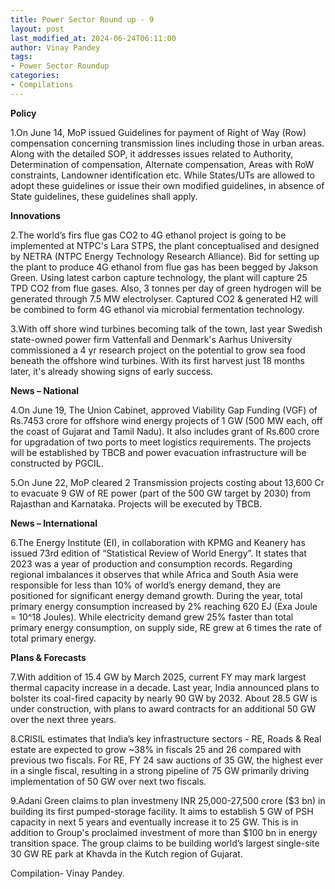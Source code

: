```yaml
---
title: Power Sector Round up - 9
layout: post
last_modified_at: 2024-06-24T06:11:00
author: Vinay Pandey
tags:
- Power Sector Roundup
categories:
- Compilations
---
```


**Policy**

1.On June 14, MoP issued Guidelines for payment of Right of Way (Row) compensation concerning transmission lines including those in urban areas. Along with the detailed SOP, it addresses issues related to Authority, Determination of compensation, Alternate compensation, Areas with RoW constraints, Landowner identification etc. While States/UTs are allowed to adopt these guidelines or issue their own modified guidelines, in absence of State guidelines, these guidelines shall apply.

**Innovations**

2.The world’s firs flue gas CO2 to 4G ethanol project is going to be implemented at NTPC's Lara STPS, the plant conceptualised and designed by NETRA (NTPC Energy Technology Research Alliance). Bid for setting up the plant to produce 4G ethanol from flue gas has been begged by Jakson Green. Using latest carbon capture technology, the plant will capture 25 TPD CO2 from flue gases. Also, 3 tonnes per day of green hydrogen will be generated through 7.5 MW electrolyser. Captured CO2 & generated H2 will be combined to form 4G ethanol via microbial fermentation technology. 

3.With off shore wind turbines becoming talk of the town, last year Swedish state-owned power firm Vattenfall and Denmark's Aarhus University commissioned a 4 yr research project on the potential to grow sea food beneath the offshore wind turbines. With its first harvest just 18 months later, it's already showing signs of early success. 

**News – National**

4.On June 19, The Union Cabinet, approved  Viability Gap Funding (VGF) of Rs.7453 crore for offshore wind energy projects of 1 GW (500 MW each, off the coast of Gujarat and Tamil Nadu). It also includes grant of Rs.600 crore for upgradation of two ports to meet logistics requirements. The projects will be established by TBCB and power evacuation infrastructure will be constructed by PGCIL. 

5.On June 22, MoP cleared 2 Transmission projects costing about 13,600 Cr to evacuate 9 GW of RE power (part of the 500 GW target by 2030) from Rajasthan and Karnataka. Projects will be executed by TBCB.


**News – International** 

6.The Energy Institute (EI), in collaboration with KPMG and Keanery has issued 73rd edition of “Statistical Review of World Energy”. It states that 2023 was a year of production and consumption records. Regarding regional imbalances it observes that while Africa and South Asia were responsible for less than 10% of world’s energy demand, they are positioned for significant energy demand growth. During the year, total primary energy consumption increased by 2% reaching 620 EJ (Exa Joule = 10^18 Joules). While electricity demand grew 25% faster than total primary energy consumption, on supply side, RE grew at 6 times the rate of total primary energy.

**Plans & Forecasts**

7.With addition of 15.4 GW by March 2025, current FY may mark largest thermal capacity increase in a decade. Last year, India announced plans to bolster its coal-fired capacity by nearly 90 GW by 2032. About 28.5 GW is under construction, with plans to award contracts for an additional 50 GW over the next three years.

8.CRISIL estimates that India’s key infrastructure sectors - RE, Roads & Real estate are expected to grow ~38% in fiscals 25 and 26 compared with previous two fiscals. For RE, FY 24 saw auctions of 35 GW, the highest ever in a single fiscal, resulting in a strong pipeline of 75 GW primarily driving implementation of 50 GW over next two fiscals.

9.Adani Green claims to plan investmeny INR 25,000-27,500 crore ($3 bn) in building its first pumped-storage facility.  It aims to establish 5 GW of PSH capacity in next 5 years and eventually increase it to 25 GW. This is in addition to Group's proclaimed investment of more than $100 bn in energy transition space. The group claims to be building world’s largest single-site 30 GW RE park at Khavda in the Kutch region of Gujarat. 

Compilation- Vinay Pandey.


